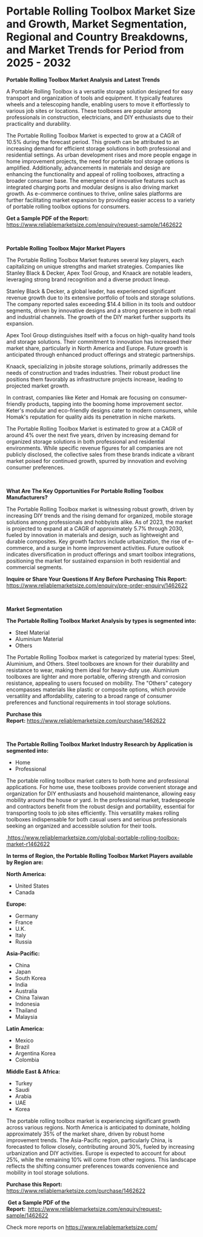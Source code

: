 <p><h1>Portable Rolling Toolbox Market Size and Growth, Market Segmentation, Regional and Country Breakdowns, and Market Trends for Period from 2025 -  2032</h1></p><p><strong>Portable Rolling Toolbox Market Analysis and Latest Trends</strong></p>
<p><p>A Portable Rolling Toolbox is a versatile storage solution designed for easy transport and organization of tools and equipment. It typically features wheels and a telescoping handle, enabling users to move it effortlessly to various job sites or locations. These toolboxes are popular among professionals in construction, electricians, and DIY enthusiasts due to their practicality and durability.</p><p>The Portable Rolling Toolbox Market is expected to grow at a CAGR of 10.5% during the forecast period. This growth can be attributed to an increasing demand for efficient storage solutions in both professional and residential settings. As urban development rises and more people engage in home improvement projects, the need for portable tool storage options is amplified. Additionally, advancements in materials and design are enhancing the functionality and appeal of rolling toolboxes, attracting a broader consumer base. The emergence of innovative features such as integrated charging ports and modular designs is also driving market growth. As e-commerce continues to thrive, online sales platforms are further facilitating market expansion by providing easier access to a variety of portable rolling toolbox options for consumers.</p></p>
<p><strong>Get a Sample PDF of the Report:&nbsp;</strong> <a href="https://www.reliablemarketsize.com/enquiry/request-sample/1462622?utm_campaign=2955&utm_medium=2&utm_source=Github&utm_content=ia&utm_term=09042025&utm_id=portable-rolling-toolbox">https://www.reliablemarketsize.com/enquiry/request-sample/1462622</a></p>
<p>&nbsp;</p>
<p><strong>Portable Rolling Toolbox Major Market Players</strong></p>
<p><p>The Portable Rolling Toolbox Market features several key players, each capitalizing on unique strengths and market strategies. Companies like Stanley Black & Decker, Apex Tool Group, and Knaack are notable leaders, leveraging strong brand recognition and a diverse product lineup.</p><p>Stanley Black & Decker, a global leader, has experienced significant revenue growth due to its extensive portfolio of tools and storage solutions. The company reported sales exceeding $14.4 billion in its tools and outdoor segments, driven by innovative designs and a strong presence in both retail and industrial channels. The growth of the DIY market further supports its expansion.</p><p>Apex Tool Group distinguishes itself with a focus on high-quality hand tools and storage solutions. Their commitment to innovation has increased their market share, particularly in North America and Europe. Future growth is anticipated through enhanced product offerings and strategic partnerships.</p><p>Knaack, specializing in jobsite storage solutions, primarily addresses the needs of construction and trades industries. Their robust product line positions them favorably as infrastructure projects increase, leading to projected market growth. </p><p>In contrast, companies like Keter and Homak are focusing on consumer-friendly products, tapping into the booming home improvement sector. Keter's modular and eco-friendly designs cater to modern consumers, while Homak's reputation for quality aids its penetration in niche markets.</p><p>The Portable Rolling Toolbox Market is estimated to grow at a CAGR of around 4% over the next five years, driven by increasing demand for organized storage solutions in both professional and residential environments. While specific revenue figures for all companies are not publicly disclosed, the collective sales from these brands indicate a vibrant market poised for continued growth, spurred by innovation and evolving consumer preferences.</p></p>
<p>&nbsp;</p>
<p><strong>What Are The Key Opportunities For Portable Rolling Toolbox Manufacturers?</strong></p>
<p><p>The Portable Rolling Toolbox market is witnessing robust growth, driven by increasing DIY trends and the rising demand for organized, mobile storage solutions among professionals and hobbyists alike. As of 2023, the market is projected to expand at a CAGR of approximately 5.7% through 2030, fueled by innovation in materials and design, such as lightweight and durable composites. Key growth factors include urbanization, the rise of e-commerce, and a surge in home improvement activities. Future outlook indicates diversification in product offerings and smart toolbox integrations, positioning the market for sustained expansion in both residential and commercial segments.</p></p>
<p><strong>Inquire or Share Your Questions If Any Before Purchasing This Report:</strong> <a href="https://www.reliablemarketsize.com/enquiry/pre-order-enquiry/1462622?utm_campaign=2955&utm_medium=2&utm_source=Github&utm_content=ia&utm_term=09042025&utm_id=portable-rolling-toolbox">https://www.reliablemarketsize.com/enquiry/pre-order-enquiry/1462622</a></p>
<p>&nbsp;</p>
<p><strong>Market Segmentation</strong></p>
<p><strong>The Portable Rolling Toolbox Market Analysis by types is segmented into:</strong></p>
<p><ul><li>Steel Material</li><li>Aluminium Material</li><li>Others</li></ul></p>
<p><p>The Portable Rolling Toolbox market is categorized by material types: Steel, Aluminium, and Others. Steel toolboxes are known for their durability and resistance to wear, making them ideal for heavy-duty use. Aluminium toolboxes are lighter and more portable, offering strength and corrosion resistance, appealing to users focused on mobility. The "Others" category encompasses materials like plastic or composite options, which provide versatility and affordability, catering to a broad range of consumer preferences and functional requirements in tool storage solutions.</p></p>
<p><strong>Purchase this Report:&nbsp;</strong><a href="https://www.reliablemarketsize.com/purchase/1462622?utm_campaign=2955&utm_medium=2&utm_source=Github&utm_content=ia&utm_term=09042025&utm_id=portable-rolling-toolbox">https://www.reliablemarketsize.com/purchase/1462622</a></p>
<p>&nbsp;</p>
<p><strong>The Portable Rolling Toolbox Market Industry Research by Application is segmented into:</strong></p>
<p><ul><li>Home</li><li>Professional</li></ul></p>
<p><p>The portable rolling toolbox market caters to both home and professional applications. For home use, these toolboxes provide convenient storage and organization for DIY enthusiasts and household maintenance, allowing easy mobility around the house or yard. In the professional market, tradespeople and contractors benefit from the robust design and portability, essential for transporting tools to job sites efficiently. This versatility makes rolling toolboxes indispensable for both casual users and serious professionals seeking an organized and accessible solution for their tools.</p></p>
<p><a href="https://www.reliablemarketsize.com/global-portable-rolling-toolbox-market-r1462622?utm_campaign=2955&utm_medium=2&utm_source=Github&utm_content=ia&utm_term=09042025&utm_id=portable-rolling-toolbox">&nbsp;https://www.reliablemarketsize.com/global-portable-rolling-toolbox-market-r1462622</a></p>
<p><strong>In terms of Region, the Portable Rolling Toolbox Market Players available by Region are:</strong></p>
<p>
    <p> <strong> North America: </strong>
        <ul>
            <li>United States</li>
            <li>Canada</li>
        </ul>
        </p> 
    <p> <strong> Europe: </strong>
        <ul>
            <li>Germany</li>
            <li>France</li>
            <li>U.K.</li>
            <li>Italy</li>
            <li>Russia</li>
        </ul>
        </p> 
    <p> <strong> Asia-Pacific: </strong>
        <ul>
            <li>China</li>
            <li>Japan</li>
            <li>South Korea</li>
            <li>India</li>
            <li>Australia</li>
            <li>China Taiwan</li>
            <li>Indonesia</li>
            <li>Thailand</li>
            <li>Malaysia</li>
        </ul>
        </p> 
    <p> <strong> Latin America: </strong>
        <ul>
            <li>Mexico</li>
            <li>Brazil</li>
            <li>Argentina Korea</li>
            <li>Colombia</li>
        </ul>
        </p> 
    <p> <strong> Middle East & Africa: </strong>
        <ul>
            <li>Turkey</li>
            <li>Saudi</li>
            <li>Arabia</li>
            <li>UAE</li>
            <li>Korea</li>
        </ul>
    </p>
    </p>
<p><p>The portable rolling toolbox market is experiencing significant growth across various regions. North America is anticipated to dominate, holding approximately 35% of the market share, driven by robust home improvement trends. The Asia-Pacific region, particularly China, is forecasted to follow closely, contributing around 30%, fueled by increasing urbanization and DIY activities. Europe is expected to account for about 25%, while the remaining 10% will come from other regions. This landscape reflects the shifting consumer preferences towards convenience and mobility in tool storage solutions.</p></p>
<p><strong>Purchase this Report: </strong><a href="https://www.reliablemarketsize.com/purchase/1462622?utm_campaign=2955&utm_medium=2&utm_source=Github&utm_content=ia&utm_term=09042025&utm_id=portable-rolling-toolbox">https://www.reliablemarketsize.com/purchase/1462622</a></p>
<p>&nbsp;<strong>Get a Sample PDF of the Report:&nbsp;&nbsp;</strong><a href="https://www.reliablemarketsize.com/enquiry/request-sample/1462622?utm_campaign=2955&utm_medium=2&utm_source=Github&utm_content=ia&utm_term=09042025&utm_id=portable-rolling-toolbox">https://www.reliablemarketsize.com/enquiry/request-sample/1462622</a></p>
<p><strong></strong></p>
<p>Check more reports on <a href="https://www.reliablemarketsize.com/?utm_campaign=2955&utm_medium=2&utm_source=Github&utm_content=ia&utm_term=09042025&utm_id=portable-rolling-toolbox">https://www.reliablemarketsize.com/</a></p>